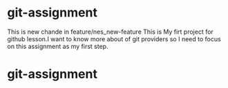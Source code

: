 # git-assignment 
This is new chande in feature/nes_new-feature
This is My firt project for github lesson.I want to know more about of git providers so I need to focus on this assignment as my first step.
# git-assignment
